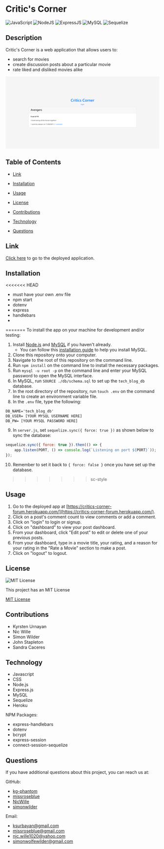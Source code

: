 # Critic's Corner
![JavaScript](https://img.shields.io/badge/javascript-%23323330.svg?style=for-the-badge&logo=javascript&logoColor=%23F7DF1E)
![NodeJS](https://img.shields.io/badge/node.js-6DA55F?style=for-the-badge&logo=node.js&logoColor=white)
![ExpressJS](https://img.shields.io/badge/Express.js-404D59?style=for-the-badge)
![MySQL](https://img.shields.io/badge/mysql-%2300f.svg?style=for-the-badge&logo=mysql&logoColor=white)
![Sequelize](https://img.shields.io/badge/Sequelize-52B0E7?style=for-the-badge&logo=Sequelize&logoColor=white)

## Description

Critic's Corner is a web application that allows users to:
* search for movies
* create discussion posts about a particular movie
* rate liked and disliked movies alike

![Critics Corner Screenshot](./assets/images/critics-corner-sc.PNG)

## Table of Contents

* [Link](#link)

* [Installation](#installation)

* [Usage](#usage)

* [License](#license)

* [Contributions](#contributions)

* [Technology](#technology)

* [Questions](#questions)

## Link
[Click here](https://critics-corner-forum.herokuapp.com/) to go to the deployed application.

## Installation
<<<<<<< HEAD
* must have your own .env file
* npm start
* dotenv
* express
* handlebars
* 
=======
To install the app on your machine for development and/or testing:

1. Install [Node.js](https://nodejs.org/en/) and [MySQL](https://dev.mysql.com/downloads/mysql) if you haven't already.
    - You can follow this [installation guide](https://coding-boot-camp.github.io/full-stack/mysql/mysql-installation-guide) to help you install MySQL.
2. Clone this repository onto your computer.
3. Navigate to the root of this repository on the command line.
4. Run `npm install` on the command line to install the necessary packages.
5. Run `mysql -u root -p` on the command line and enter your MySQL password to open the MySQL interface.
6. In MySQL, run `SOURCE ./db/schema.sql` to set up the `tech_blog_db` database.
7. In the root directory of the repository, run `touch .env` on the command line to create an environment variable file.
8. In the `.env` file, type the following:
```
DB_NAME='tech_blog_db'
DB_USER= [YOUR MYSQL USERNAME HERE]
DB_PW= [YOUR MYSQL PASSWORD HERE]
```
9. In `server.js`, set `sequelize.sync({ force: true })` as shown below to sync the database:
```javascript
sequelize.sync({ force: true }).then(() => {
    app.listen(PORT, () => console.log(`Listening on port ${PORT}`));
});
```
10. Remember to set it back to `{ force: false }` once you have set up the database.
>>>>>>> sc-style

## Usage
1. Go to the deployed app at [https://critics-corner-forum.herokuapp.com/](https://critics-corner-forum.herokuapp.com/).
2. Click on a post's comment count to view comments or add a comment.
3. Click on "login" to login or signup.
4. Click on "dashboard" to view your post dashboard.
5. From your dashboard, click "Edit post" to edit or delete one of your previous posts.
6. From your dashboard, type in a movie title, your rating, and a reason for your rating in the "Rate a Movie" section to make a post.
7. Click on "logout" to logout.

## License
![MIT License](https://img.shields.io/badge/license-MIT-blue)

This project has an MIT License

[MIT License](https://choosealicense.com/licenses/mit/)

## Contributions
* Kyrsten Urnayan
* Nic Wille
* Simon Wilder
* John Stapleton
* Sandra Caceres

## Technology
* Javascript
* CSS
* Node.js
* Express.js
* MySQL
* Sequelize
* Heroku

NPM Packages:
* express-handlebars
* dotenv
* bcrypt
* express-session
* connect-session-sequelize

## Questions
If you have additional questions about this project, you can reach us at:

GitHub:
* [kg-phantom](https://github.com/kg-phantom)
* [missroseblue](https://github.com/missroseblue)
* [NicWille](https://github.com/NicWille)
* [simonwilder](https://github.com/simonwilder)

Email:
* [ksurbayan@gmail.com](mailto:ksurbayan@gmail.com)
* [missroseblue@gmail.com](mailto:missroseblue@gmail.com)
* [nic.wille1020@yahoo.com](mailto:nic.wille1020@yahoo.com)
* [simonwolfewilder@gmail.com](mailto:simonwolfewilder@gmail.com)
